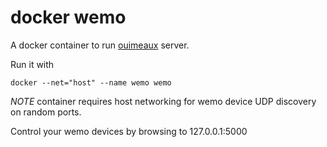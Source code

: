 docker wemo
========

A docker container to run [ouimeaux](https://github.com/iancmcc/ouimeaux) server.

Run it with

```
docker --net="host" --name wemo wemo
```

*NOTE* container requires host networking for wemo device UDP discovery on random ports.

Control your wemo devices by browsing to 127.0.0.1:5000
